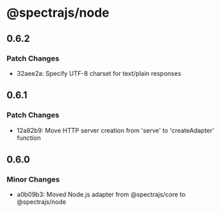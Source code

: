 # @spectrajs/node

## 0.6.2

### Patch Changes

- 32aee2a: Specify UTF-8 charset for text/plain responses

## 0.6.1

### Patch Changes

- 12a82b9: Move HTTP server creation from 'serve' to 'createAdapter' function

## 0.6.0

### Minor Changes

- a0b09b3: Moved Node.js adapter from @spectrajs/core to @spectrajs/node

